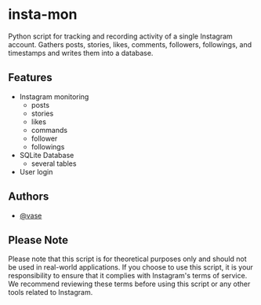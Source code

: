 # insta-mon
Python script for tracking and recording activity of a single Instagram account. 
Gathers posts, stories, likes, comments, followers, followings, and timestamps and writes 
them into a database.


## Features

- Instagram monitoring
    - posts
    - stories
    - likes
    - commands
    - follower
    - followings
- SQLite Database
    - several tables
- User login


## Authors

- [@vase](https://github.com/vaseesav)


## Please Note

Please note that this script is for theoretical purposes only and should not be used in real-world applications. If you choose to use this script, it is your responsibility to ensure that it complies with Instagram's terms of service. We recommend reviewing these terms before using this script or any other tools related to Instagram.
